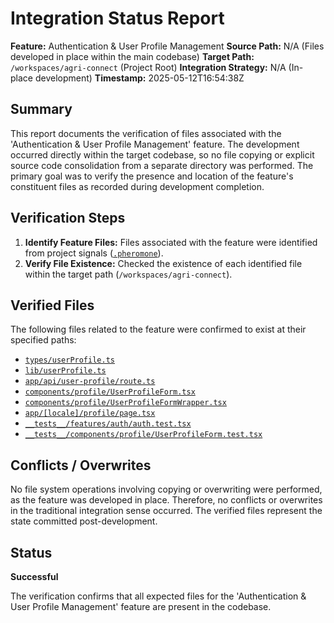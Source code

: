 # Integration Status Report

**Feature:** Authentication & User Profile Management
**Source Path:** N/A (Files developed in place within the main codebase)
**Target Path:** `/workspaces/agri-connect` (Project Root)
**Integration Strategy:** N/A (In-place development)
**Timestamp:** 2025-05-12T16:54:38Z

## Summary

This report documents the verification of files associated with the 'Authentication & User Profile Management' feature. The development occurred directly within the target codebase, so no file copying or explicit source code consolidation from a separate directory was performed. The primary goal was to verify the presence and location of the feature's constituent files as recorded during development completion.

## Verification Steps

1.  **Identify Feature Files:** Files associated with the feature were identified from project signals ([`.pheromone`](./.pheromone)).
2.  **Verify File Existence:** Checked the existence of each identified file within the target path (`/workspaces/agri-connect`).

## Verified Files

The following files related to the feature were confirmed to exist at their specified paths:

*   [`types/userProfile.ts`](./types/userProfile.ts)
*   [`lib/userProfile.ts`](./lib/userProfile.ts)
*   [`app/api/user-profile/route.ts`](./app/api/user-profile/route.ts)
*   [`components/profile/UserProfileForm.tsx`](./components/profile/UserProfileForm.tsx)
*   [`components/profile/UserProfileFormWrapper.tsx`](./components/profile/UserProfileFormWrapper.tsx)
*   [`app/[locale]/profile/page.tsx`](./app/[locale]/profile/page.tsx)
*   [`__tests__/features/auth/auth.test.tsx`](./__tests__/features/auth/auth.test.tsx)
*   [`__tests__/components/profile/UserProfileForm.test.tsx`](./__tests__/components/profile/UserProfileForm.test.tsx)

## Conflicts / Overwrites

No file system operations involving copying or overwriting were performed, as the feature was developed in place. Therefore, no conflicts or overwrites in the traditional integration sense occurred. The verified files represent the state committed post-development.

## Status

**Successful**

The verification confirms that all expected files for the 'Authentication & User Profile Management' feature are present in the codebase.
